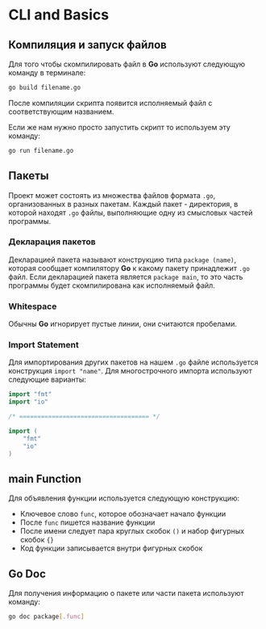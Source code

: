 # CLI and Basics

## Компиляция и запуск файлов

Для того чтобы скомпилировать файл в **Go** используют следующую команду в терминале:

```bash
go build filename.go
```

После компиляции скрипта появится исполняемый файл с соответствующим названием.

Если же нам нужно просто запустить скрипт то используем эту команду:

```bash
go run filename.go
```

## Пакеты

Проект может состоять из множества файлов формата `.go`, организованных в разных пакетам. Каждый пакет - директория, в которой находят `.go` файлы, выполняющие одну из смысловых частей программы.

### Декларация пакетов

Декларацией пакета называют конструкцию типа `package (name)`, которая сообщает компилятору **Go** к какому пакету принадлежит `.go` файл. Если декларацией пакета является `package main`, то это часть программы будет скомпилирована как исполняемый файл.

### Whitespace

Обычны **Go** игнорирует пустые линии, они считаются пробелами.

### Import Statement

Для импортирования других пакетов на нашем `.go` файле используется конструкция `import "name"`. Для многострочного импорта используют следующие варианты:

```go
import "fmt"
import "io"

/* ==================================== */

import (
	"fmt"
	"io"
)
```

## main Function

Для объявления функции используется следующую конструкцию:

* Ключевое слово `func`, которое обозначает начало функции
* После `func` пишется название функции
* После имени следует пара круглых скобок `()` и набор фигурных скобок `{}`
* Код функции записывается внутри фигурных скобок

## Go Doc

Для получения информацию о пакете или части пакета используют команду:

```bash
go doc package[.func]
```

